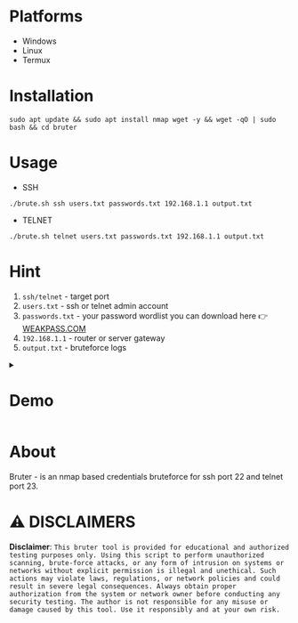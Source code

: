 # Platforms
- Windows
- Linux
- Termux

# Installation
```
sudo apt update && sudo apt install nmap wget -y && wget -qO | sudo bash && cd bruter
```

# Usage
- SSH
```
./brute.sh ssh users.txt passwords.txt 192.168.1.1 output.txt
```
- TELNET
```
./brute.sh telnet users.txt passwords.txt 192.168.1.1 output.txt
```

# Hint
1. `ssh/telnet` - target port
2. `users.txt` - ssh or telnet admin account
3. `passwords.txt` - your password wordlist you can download here 👉 [WEAKPASS.COM](https://weakpass.com)
4. `192.168.1.1` - router or server gateway
5. `output.txt` - bruteforce logs

<details><summary>

# Demo
</summary>

<img src="">
<img src="">
</details>

# About
Bruter - is an nmap based credentials bruteforce for ssh port 22 and telnet port 23.

# ⚠️ DISCLAIMERS 
**Disclaimer**: `This bruter tool is provided for educational and authorized testing purposes only. Using this script to perform unauthorized scanning, brute-force attacks, or any form of intrusion on systems or networks without explicit permission is illegal and unethical. Such actions may violate laws, regulations, or network policies and could result in severe legal consequences. Always obtain proper authorization from the system or network owner before conducting any security testing. The author is not responsible for any misuse or damage caused by this tool. Use it responsibly and at your own risk.`
